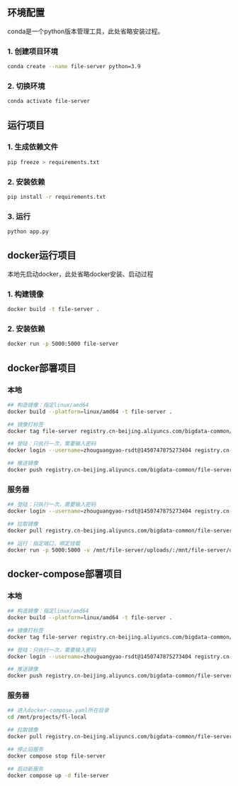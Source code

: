 ## 环境配置

conda是一个python版本管理工具，此处省略安装过程。


### 1. 创建项目环境
```bash
conda create --name file-server python=3.9
```
### 2. 切换环境
```bash
conda activate file-server
```

## 运行项目
### 1. 生成依赖文件
```bash
pip freeze > requirements.txt
```

### 2. 安装依赖
```bash
pip install -r requirements.txt
```


### 3. 运行
```bash
python app.py
```

## docker运行项目
本地先启动docker，此处省略docker安装、启动过程

### 1. 构建镜像
```bash
docker build -t file-server .
```

### 2. 安装依赖
```bash
docker run -p 5000:5000 file-server
```

## docker部署项目
### 本地
```bash
## 构造镜像：指定linux/amd64
docker build --platform=linux/amd64 -t file-server . 

## 镜像打标签
docker tag file-server registry.cn-beijing.aliyuncs.com/bigdata-common/file-server:0.0.1

## 登陆：只执行一次，需要输入密码
docker login --username=zhouguangyao-rsdt@1450747875273404 registry.cn-beijing.aliyuncs.com

## 推送镜像
docker push registry.cn-beijing.aliyuncs.com/bigdata-common/file-server:0.0.1

```

### 服务器
```bash
## 登陆：只执行一次，需要输入密码
docker login --username=zhouguangyao-rsdt@1450747875273404 registry.cn-beijing.aliyuncs.com

## 拉取镜像
docker pull registry.cn-beijing.aliyuncs.com/bigdata-common/file-server:0.0.1

## 运行：指定端口、绑定挂载
docker run -p 5000:5000 -v /mnt/file-server/uploads/:/mnt/file-server/uploads/ registry.cn-beijing.aliyuncs.com/bigdata-common/file-server:0.0.1
```

## docker-compose部署项目

### 本地
```bash
## 构造镜像：指定linux/amd64
docker build --platform=linux/amd64 -t file-server . 

## 镜像打标签
docker tag file-server registry.cn-beijing.aliyuncs.com/bigdata-common/file-server:0.0.1

## 登陆：只执行一次，需要输入密码
docker login --username=zhouguangyao-rsdt@1450747875273404 registry.cn-beijing.aliyuncs.com

## 推送镜像
docker push registry.cn-beijing.aliyuncs.com/bigdata-common/file-server:0.0.1

```

### 服务器
```bash
## 进入docker-compose.yaml所在目录
cd /mnt/projects/fl-local

## 拉取镜像
docker pull registry.cn-beijing.aliyuncs.com/bigdata-common/file-server:0.0.1

## 停止旧服务
docker compose stop file-server

## 启动新服务
docker compose up -d file-server

```